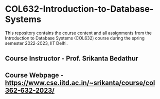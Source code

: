 # COL632-Introduction-to-Database-Systems
 This repository contains the course content and all assignments from the Introduction to Database Systems (COL632) course during the spring semester 2022-2023, IIT Delhi.

## Course Instructor - Prof. Srikanta Bedathur

## Course Webpage - https://www.cse.iitd.ac.in/~srikanta/course/col362-632-2023/
